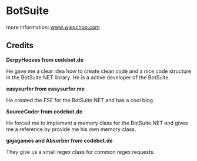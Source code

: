 BotSuite
========

more information:
www.wieschoo.com

<h2>Credits</h2>
<b>DerpyHooves from codebot.de</b>

He gave me a clear idea how to create clean code and a nice code structure in the BotSuite.NET library.
He is a active developer of the BotSuite.

<b>easysurfer from easysurfer.me</b>

He created the FSE for the BotSuite.NET and has a cool blog.

<b>SourceCoder from codebot.de</b>

He forced me to implement a memory class for the BotSuite.NET and gives me a reference by provide me his own memory class.

<b>gigagames and Absorber from codebot.de</b>

They give us a small regex class for common regex requests.
